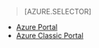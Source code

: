 > [AZURE.SELECTOR]
- [Azure Portal](../articles/storage/storage-create-storage-account.md)
- [Azure Classic Portal](../articles/storage/storage-create-storage-account-classic-portal.md)

<!---HONumber=AcomDC_1203_2015-->